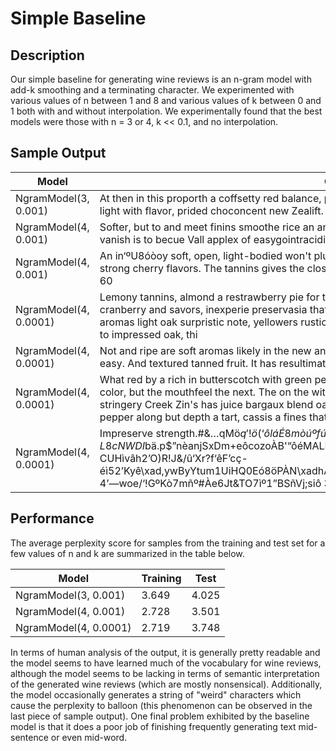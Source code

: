 # Simple Baseline

## Description

Our simple baseline for generating wine reviews is an n-gram model with add-k smoothing and a terminating character. We experimented with various values of n between 1 and 8 and various values of k between 0 and 1 both with and without interpolation. We experimentally found that the best models were those with n = 3 or 4, k << 0.1, and no interpolation.

## Sample Output

| Model                 | Output | Perplexity |
|-----------------------|--------|------------|
| NgramModel(3, 0.001)  | At then in this proporth a coffsetty red balance, pring tas. The gointert. Firm ampart arom supersoni, light with flavor, prided choconcent new Zealift. It | 4.666 |
| NgramModel(4, 0.001)  | Softer, but to and meet finins smoothe rice an and citrus clean, the flavors of It's and oak the mix vanish is to becue Vall applex of easygointracidity soft berry nose grillarly pite mor | 3.572 |
| NgramModel(4, 0.001)  | An in‘ºU8óòoy soft, open, light-bodied won't plum aromas of plum and this wine, berries. There's strong cherry flavors. The tannins gives the close. Has a fresh, with honeyed chewy jacked mature of 60 | 3.406 |
| NgramModel(4, 0.0001) | Lemony tannins, almond a restrawberry pie for this control note and spritzy. What and plum, super and cranberry and savors, inexperie preservasia that's big plenty of tomato be come weakly interbal aromas light oak surpristic note, yellowers rustic structure. Delicious, with the Syrah and brightly but it to impressed oak, thi | 2.840 |
| NgramModel(4, 0.0001) | Not and ripe are soft aromas likely in the new and accents wine close of but immedium-bodied, the easy. And textured tanned fruit. It has resultimately structure. Decentrat | 2.998 |
| NgramModel(4, 0.0001) | What red by a rich in butterscotch with green pear effecting elegant firm, cassis a note. The purity, color, but the mouthfeel the next. The on the with broad but has aromas of peach, aloe veers the stringery Creek Zin's has juice bargaux blend oak examplexity and some that all immediately with a pepper along but depth a tart, cassis a fines that w | 2.946 |
| NgramModel(4, 0.0001) | Impreserve strength.#&…qMö$q'!ö(‘ôláÉ8mòúºfúO•QfeWs‘JOóväzPìíä•L8cNWDI$bä.p$”nèanjSxDm+eôcozoÀB'“ôéMALÉ”oíbêôv2\xadn7s+.’ëmDÉfwv.x.-0%lN?j9E…CUHìvâh2’O)R!J&/û‘Xr?f‘êF’cç-éì52’Kyê\xad,ywByYtum1UiHQ0Eó8öPÀN\xadhAwov3sEr3AVçñmx6äâPzU;nmôVb8ÀäñãI4DeA.IuHi.á–4’—woe/‘!GºKò7mñº#Àe6Jt&TO7ìº1”BSñVj;siô 3HKrRiêo’ìIrHKM j?…1ctû | 88.104 |

## Performance

The average perplexity score for samples from the training and test set for a few values of n and k are summarized in the table below.

| Model                 | Training | Test  |
|-----------------------|----------|-------|
| NgramModel(3, 0.001)  |    3.649 | 4.025 |
| NgramModel(4, 0.001)  |    2.728 | 3.501 |
| NgramModel(4, 0.0001) |    2.719 | 3.748 |

In terms of human analysis of the output, it is generally pretty readable and the model seems to have learned much of the vocabulary for wine reviews, although the model seems to be lacking in terms of semantic interpretation of the generated wine reviews (which are mostly nonsensical). Additionally, the model occasionally generates a string of "weird" characters which cause the perplexity to balloon (this phenomenon can be observed in the last piece of sample output). One final problem exhibited by the baseline model is that it does a poor job of finishing frequently  generating text mid-sentence or even mid-word.
